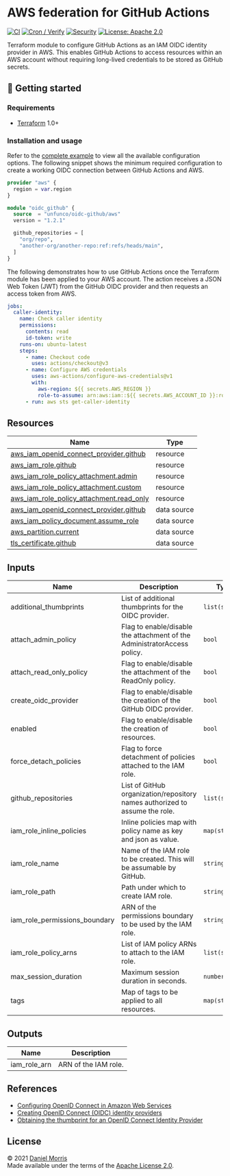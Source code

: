 # AWS federation for GitHub Actions

[![CI](https://github.com/unfunco/terraform-aws-oidc-github/actions/workflows/ci.yaml/badge.svg)](https://github.com/unfunco/terraform-aws-oidc-github/actions/workflows/ci.yaml)
[![Cron / Verify](https://github.com/unfunco/terraform-aws-oidc-github/actions/workflows/cron.yaml/badge.svg)](https://github.com/unfunco/terraform-aws-oidc-github/actions/workflows/cron.yaml)
[![Security](https://github.com/unfunco/terraform-aws-oidc-github/actions/workflows/security.yaml/badge.svg)](https://github.com/unfunco/terraform-aws-oidc-github/actions/workflows/security.yaml)
[![License: Apache 2.0](https://img.shields.io/badge/License-Apache_2.0-purple.svg)](https://opensource.org/licenses/Apache-2.0)

Terraform module to configure GitHub Actions as an IAM OIDC identity provider in
AWS. This enables GitHub Actions to access resources within an AWS account
without requiring long-lived credentials to be stored as GitHub secrets.

## 🔨 Getting started

### Requirements

- [Terraform] 1.0+

### Installation and usage

Refer to the [complete example] to view all the available configuration options.
The following snippet shows the minimum required configuration to create a
working OIDC connection between GitHub Actions and AWS.

```terraform
provider "aws" {
  region = var.region
}

module "oidc_github" {
  source  = "unfunco/oidc-github/aws"
  version = "1.2.1"

  github_repositories = [
    "org/repo",
    "another-org/another-repo:ref:refs/heads/main",
  ]
}
```

The following demonstrates how to use GitHub Actions once the Terraform module
has been applied to your AWS account. The action receives a JSON Web Token (JWT)
from the GitHub OIDC provider and then requests an access token from AWS.

```yaml
jobs:
  caller-identity:
    name: Check caller identity
    permissions:
      contents: read
      id-token: write
    runs-on: ubuntu-latest
    steps:
      - name: Checkout code
        uses: actions/checkout@v3
      - name: Configure AWS credentials
        uses: aws-actions/configure-aws-credentials@v1
        with:
          aws-region: ${{ secrets.AWS_REGION }}
          role-to-assume: arn:aws:iam::${{ secrets.AWS_ACCOUNT_ID }}:role/github
      - run: aws sts get-caller-identity
```

<!-- BEGIN_TF_DOCS -->

## Resources

| Name                                                                                                                                                 | Type        |
| ---------------------------------------------------------------------------------------------------------------------------------------------------- | ----------- |
| [aws_iam_openid_connect_provider.github](https://registry.terraform.io/providers/hashicorp/aws/latest/docs/resources/iam_openid_connect_provider)    | resource    |
| [aws_iam_role.github](https://registry.terraform.io/providers/hashicorp/aws/latest/docs/resources/iam_role)                                          | resource    |
| [aws_iam_role_policy_attachment.admin](https://registry.terraform.io/providers/hashicorp/aws/latest/docs/resources/iam_role_policy_attachment)       | resource    |
| [aws_iam_role_policy_attachment.custom](https://registry.terraform.io/providers/hashicorp/aws/latest/docs/resources/iam_role_policy_attachment)      | resource    |
| [aws_iam_role_policy_attachment.read_only](https://registry.terraform.io/providers/hashicorp/aws/latest/docs/resources/iam_role_policy_attachment)   | resource    |
| [aws_iam_openid_connect_provider.github](https://registry.terraform.io/providers/hashicorp/aws/latest/docs/data-sources/iam_openid_connect_provider) | data source |
| [aws_iam_policy_document.assume_role](https://registry.terraform.io/providers/hashicorp/aws/latest/docs/data-sources/iam_policy_document)            | data source |
| [aws_partition.current](https://registry.terraform.io/providers/hashicorp/aws/latest/docs/data-sources/partition)                                    | data source |
| [tls_certificate.github](https://registry.terraform.io/providers/hashicorp/tls/latest/docs/data-sources/certificate)                                 | data source |

## Inputs

| Name                          | Description                                                                 | Type           | Default    | Required |
| ----------------------------- | --------------------------------------------------------------------------- | -------------- | ---------- | :------: |
| additional_thumbprints        | List of additional thumbprints for the OIDC provider.                       | `list(string)` | `null`     |    no    |
| attach_admin_policy           | Flag to enable/disable the attachment of the AdministratorAccess policy.    | `bool`         | `false`    |    no    |
| attach_read_only_policy       | Flag to enable/disable the attachment of the ReadOnly policy.               | `bool`         | `true`     |    no    |
| create_oidc_provider          | Flag to enable/disable the creation of the GitHub OIDC provider.            | `bool`         | `true`     |    no    |
| enabled                       | Flag to enable/disable the creation of resources.                           | `bool`         | `true`     |    no    |
| force_detach_policies         | Flag to force detachment of policies attached to the IAM role.              | `bool`         | `false`    |    no    |
| github_repositories           | List of GitHub organization/repository names authorized to assume the role. | `list(string)` | n/a        |   yes    |
| iam_role_inline_policies      | Inline policies map with policy name as key and json as value.              | `map(string)`  | `{}`       |    no    |
| iam_role_name                 | Name of the IAM role to be created. This will be assumable by GitHub.       | `string`       | `"github"` |    no    |
| iam_role_path                 | Path under which to create IAM role.                                        | `string`       | `"/"`      |    no    |
| iam_role_permissions_boundary | ARN of the permissions boundary to be used by the IAM role.                 | `string`       | `""`       |    no    |
| iam_role_policy_arns          | List of IAM policy ARNs to attach to the IAM role.                          | `list(string)` | `[]`       |    no    |
| max_session_duration          | Maximum session duration in seconds.                                        | `number`       | `3600`     |    no    |
| tags                          | Map of tags to be applied to all resources.                                 | `map(string)`  | `{}`       |    no    |

## Outputs

| Name         | Description          |
| ------------ | -------------------- |
| iam_role_arn | ARN of the IAM role. |

<!-- END_TF_DOCS -->

## References

- [Configuring OpenID Connect in Amazon Web Services]
- [Creating OpenID Connect (OIDC) identity providers]
- [Obtaining the thumbprint for an OpenID Connect Identity Provider]

## License

© 2021 [Daniel Morris](https://unfun.co)  
Made available under the terms of the [Apache License 2.0].

[apache license 2.0]: LICENSE.md
[complete example]: examples/complete
[configuring openid connect in amazon web services]: https://docs.github.com/en/actions/deployment/security-hardening-your-deployments/configuring-openid-connect-in-amazon-web-services
[creating openid connect (oidc) identity providers]: https://docs.aws.amazon.com/IAM/latest/UserGuide/id_roles_providers_create_oidc.html
[make]: https://www.gnu.org/software/make/
[obtaining the thumbprint for an openid connect identity provider]: https://docs.aws.amazon.com/IAM/latest/UserGuide/id_roles_providers_create_oidc_verify-thumbprint.html
[terraform]: https://www.terraform.io
